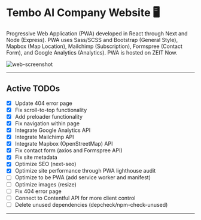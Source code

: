 # Tembo AI Company Website :desktop_computer:

Progressive Web Application (PWA) developed in React through Next and Node (Express). PWA uses Sass/SCSS and Bootstrap (General Style), Mapbox (Map Location), Mailchimp (Subscription), Formspree (Contact Form), and Google Analytics (Analytics). PWA is hosted on ZEIT Now.

![web-screenshot](https://user-images.githubusercontent.com/50670255/77236103-9f951900-6b91-11ea-99b0-ca78041f0049.png)

---

## Active TODOs

- [x] Update 404 error page
- [x] Fix scroll-to-top functionality
- [x] Add preloader functionality
- [x] Fix navigation within page
- [x] Integrate Google Analytics API
- [x] Integrate Mailchimp API
- [x] Integrate Mapbox (OpenStreetMap) API
- [x] Fix contact form (axios and Formspree API)
- [x] Fix site metadata
- [x] Optimize SEO (next-seo)
- [x] Optimize site performance through PWA lighthouse audit
- [ ] Optimize to be PWA (add service worker and manifest)
- [ ] Optimize images (resize)
- [ ] Fix 404 error page
- [ ] Connect to Contentful API for more client control
- [ ] Delete unused dependencies (depcheck/npm-check-unused)

---

